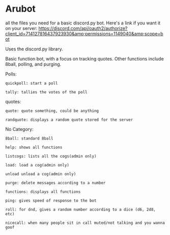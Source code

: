 # Arubot
all the files you need for a basic discord.py bot. Here's a link if you want it on your server: https://discord.com/api/oauth2/authorize?client_id=714127816437923930&amp;permissions=1149040&amp;scope=bot

Uses the discord.py library.



Basic function bot, with a focus on tracking quotes. Other functions include 8ball, polling, and purging.

Polls:

    quickpoll: start a poll
  
    tally: tallies the votes of the poll
  
quotes:

    quote: quote something, could be anything
  
    randquote: displays a random quote stored for the server
  
No Category:

    8ball: standard 8ball  
  
    help: shows all functions
  
    listcogs: lists all the cogs(admin only)
  
    load: load a cog(admin only)
  
    unload unload a cog(admin only)
  
    purge: delete messages according to a number
  
    functions: displays all functions
  
    ping: gives speed of response to the bot
  
    roll: for dnd, gives a random number according to a dice (d6, 2d8, etc)
  
    nicecall: when many people sit in call muted/not talking and you wanna goof
  
